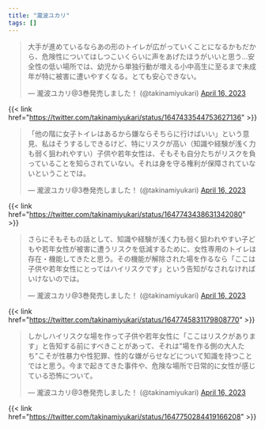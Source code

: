 ```yaml
---
title: "瀧波ユカリ"
tags: []
---
```


<blockquote class="twitter-tweet"><p lang="ja" dir="ltr">大手が進めているならあの形のトイレが広がっていくことになるかもだから、危険性についてはしつこいくらいに声をあげたほうがいいと思う…安全性の低い場所では、幼児から単独行動が増える小中高生に至るまで未成年が特に被害に遭いやすくなる。とても安心できない。</p>&mdash; 瀧波ユカリ@3巻発売しました！ (@takinamiyukari) <a href="https://twitter.com/takinamiyukari/status/1647433544753627136?ref_src=twsrc%5Etfw">April 16, 2023</a></blockquote> <script async src="https://platform.twitter.com/widgets.js" charset="utf-8"></script> 

{{< link href="https://twitter.com/takinamiyukari/status/1647433544753627136" >}}

<blockquote class="twitter-tweet"><p lang="ja" dir="ltr">「他の階に女子トイレはあるから嫌ならそちらに行けばいい」という意見、私はそうするしできるけど、特にリスクが高い（知識や経験が浅く力も弱く狙われやすい）子供や若年女性は、そもそも自分たちがリスクを負っていることを知らされていない。それは身を守る権利が保障されていないということでは。</p>&mdash; 瀧波ユカリ@3巻発売しました！ (@takinamiyukari) <a href="https://twitter.com/takinamiyukari/status/1647743438631342080?ref_src=twsrc%5Etfw">April 16, 2023</a></blockquote> <script async src="https://platform.twitter.com/widgets.js" charset="utf-8"></script> 

{{< link href="https://twitter.com/takinamiyukari/status/1647743438631342080" >}}

<blockquote class="twitter-tweet"><p lang="ja" dir="ltr">さらにそもそもの話として、知識や経験が浅く力も弱く狙われやすい子どもや若年女性が被害に遭うリスクを低減するために、女性専用のトイレは存在・機能してきたと思う。その機能が解除された場を作るなら「ここは子供や若年女性にとってはハイリスクです」という告知がなされなければいけないのでは。</p>&mdash; 瀧波ユカリ@3巻発売しました！ (@takinamiyukari) <a href="https://twitter.com/takinamiyukari/status/1647745831179808770?ref_src=twsrc%5Etfw">April 16, 2023</a></blockquote> <script async src="https://platform.twitter.com/widgets.js" charset="utf-8"></script> 

{{< link href="https://twitter.com/takinamiyukari/status/1647745831179808770" >}}

<blockquote class="twitter-tweet"><p lang="ja" dir="ltr">しかしハイリスクな場を作って子供や若年女性に「ここはリスクがあります」と告知する前にすべきことがあって、それは&quot;場を作る側の大人たち&quot;こそが性暴力や性犯罪、性的な嫌がらせなどについて知識を持つことではと思う。今まで起きてきた事件や、危険な場所で日常的に女性が感じている恐怖について。</p>&mdash; 瀧波ユカリ@3巻発売しました！ (@takinamiyukari) <a href="https://twitter.com/takinamiyukari/status/1647750284419166208?ref_src=twsrc%5Etfw">April 16, 2023</a></blockquote> <script async src="https://platform.twitter.com/widgets.js" charset="utf-8"></script> 

{{< link href="https://twitter.com/takinamiyukari/status/1647750284419166208" >}}